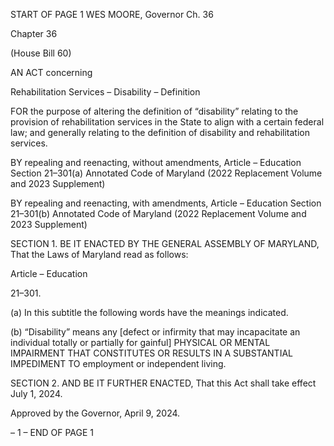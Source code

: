 START OF PAGE 1
WES MOORE, Governor Ch. 36

Chapter 36

(House Bill 60)

AN ACT concerning

Rehabilitation Services – Disability – Definition

FOR the purpose of altering the definition of “disability” relating to the provision of
rehabilitation services in the State to align with a certain federal law; and generally
relating to the definition of disability and rehabilitation services.

BY repealing and reenacting, without amendments,
Article – Education
Section 21–301(a)
Annotated Code of Maryland
(2022 Replacement Volume and 2023 Supplement)

BY repealing and reenacting, with amendments,
Article – Education
Section 21–301(b)
Annotated Code of Maryland
(2022 Replacement Volume and 2023 Supplement)

SECTION 1. BE IT ENACTED BY THE GENERAL ASSEMBLY OF MARYLAND,
That the Laws of Maryland read as follows:

Article – Education

21–301.

(a) In this subtitle the following words have the meanings indicated.

(b) “Disability” means any [defect or infirmity that may incapacitate an
individual totally or partially for gainful] PHYSICAL OR MENTAL IMPAIRMENT THAT
CONSTITUTES OR RESULTS IN A SUBSTANTIAL IMPEDIMENT TO employment or
independent living.

SECTION 2. AND BE IT FURTHER ENACTED, That this Act shall take effect July
1, 2024.

Approved by the Governor, April 9, 2024.

– 1 –
END OF PAGE 1